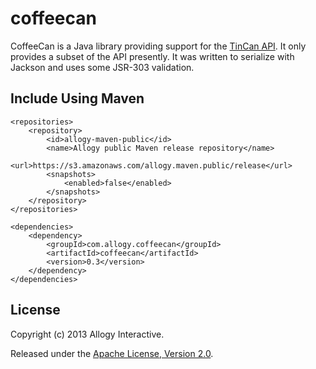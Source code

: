 coffeecan
=========

CoffeeCan is a Java library providing support for the [TinCan API][tincanapi]. It only provides a subset of the API presently. It was written to serialize with Jackson and uses some JSR-303 validation.

Include Using Maven
-------------------

    <repositories>
        <repository>
            <id>allogy-maven-public</id>
            <name>Allogy public Maven release repository</name>
            <url>https://s3.amazonaws.com/allogy.maven.public/release</url>
            <snapshots>
                <enabled>false</enabled>
            </snapshots>
        </repository>
    </repositories>

    <dependencies>
        <dependency>
            <groupId>com.allogy.coffeecan</groupId>
            <artifactId>coffeecan</artifactId>
            <version>0.3</version>
        </dependency>
    </dependencies>

License
-------

Copyright (c) 2013 Allogy Interactive.

Released under the [Apache License, Version 2.0][apache-license].


[tincanapi]: http://tincanapi.com/developers/tech-overview
[apache-license]: http://www.apache.org/licenses/LICENSE-2.0
